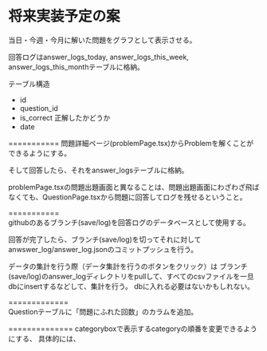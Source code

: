 # 将来実装予定の案

当日・今週・今月に解いた問題をグラフとして表示させる。

回答ログはanswer_logs_today, answer_logs_this_week, answer_logs_this_monthテーブルに格納。

テーブル構造

- id
- question_id
- is_correct 正解したかどうか
- date


===========
問題詳細ページ(problemPage.tsx)からProblemを解くことができるようにする。

そして回答したら、それをanswer_logsテーブルに格納。

problemPage.tsxの問題出題画面と異なることは、問題出題画面にわざわざ飛ばなくても、QuestionPage.tsxから問題に回答してログを残せるということ。

===========<br>
githubのあるブランチ(save/log)を回答ログのデータベースとして使用する。

回答が完了したら、ブランチ(save/log)を切ってそれに対してanwswer_log/answer_log.jsonのコミットプッシュを行う。

データの集計を行う際（データ集計を行うのボタンをクリック）は
ブランチ(save/log)のanswer_logディレクトリをpullして、すべてのcsvファイルを一旦dbにinsertするなどして、集計を行う。
dbに入れる必要はないかもしれない。

=============<br>
Questionテーブルに「問題にふれた回数」のカラムを追加。


==============
categoryboxで表示するcategoryの順番を変更できるようにする、
具体的には、